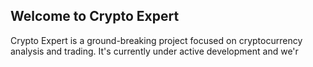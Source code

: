 ## Welcome to Crypto Expert
Crypto Expert is a ground-breaking project focused on cryptocurrency analysis and trading. It's currently under active development and we'r